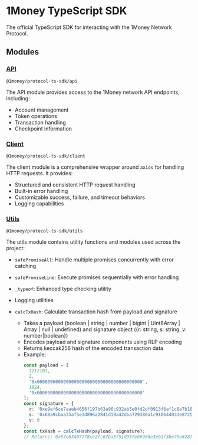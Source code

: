 # 1Money TypeScript SDK

The official TypeScript SDK for interacting with the 1Money Network Protocol.

## Modules

### [API](./api)
`@1money/protocol-ts-sdk/api`

The API module provides access to the 1Money network API endpoints, including:
- Account management
- Token operations
- Transaction handling
- Checkpoint information

### [Client](./client)
`@1money/protocol-ts-sdk/client`

The client module is a comprehensive wrapper around `axios` for handling HTTP requests. It provides:
- Structured and consistent HTTP request handling
- Built-in error handling
- Customizable success, failure, and timeout behaviors
- Logging capabilities

### [Utils](./utils)
`@1money/protocol-ts-sdk/utils`

The utils module contains utility functions and modules used across the project:
- `safePromiseAll`: Handle multiple promises concurrently with error catching

- `safePromiseLine`: Execute promises sequentially with error handling

- `_typeof`: Enhanced type checking utility
- Logging utilities

- `calcTxHash`: Calculate transaction hash from payload and signature
  - Takes a payload (boolean | string | number | bigint | Uint8Array | Array | null | undefined) and signature object ({r: string, s: string, v: number|boolean})
  - Encodes payload and signature components using RLP encoding
  - Returns keccak256 hash of the encoded transaction data
  - Example:
    ```ts
    const payload = [
      1212101,
      2,
      '0x0000000000000000000000000000000000000000',
      1024,
      '0x0000000000000000000000000000000000000000'
    ];
    const signature = {
      r: '0xe9ef6ce7aaeb4656f197b63a96c932ab5e0fd2df0913f6af1c8e7b1879e5ed0a',
      s: '0x68a9cbaa35af5e3d896a2841d19a42dba729380a1c91864403de872578f6f6c3',
      v: 0
    };
    const txHash = calcTxHash(payload, signature);
    // Returns: 0x87e63407778ce2fc07ba5f51d957eb6966e3eb1f3be75e0287115442bdef1d82
    ```
